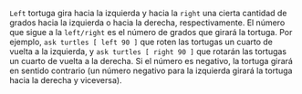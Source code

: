 ﻿`Left` tortuga gira hacia la izquierda y hacia la `right` una cierta cantidad de grados hacia la izquierda o hacia la derecha, respectivamente. El número que sigue a la `left/right` es el número de grados que girará la tortuga. Por ejemplo, `ask turtles [ left 90 ]` que roten las tortugas un cuarto de vuelta a la izquierda, y `ask turtles [ right 90 ]` que rotarán las tortugas un cuarto de vuelta a la derecha. Si el número es negativo, la tortuga girará en sentido contrario (un número negativo para la izquierda girará la tortuga hacia la derecha y viceversa).